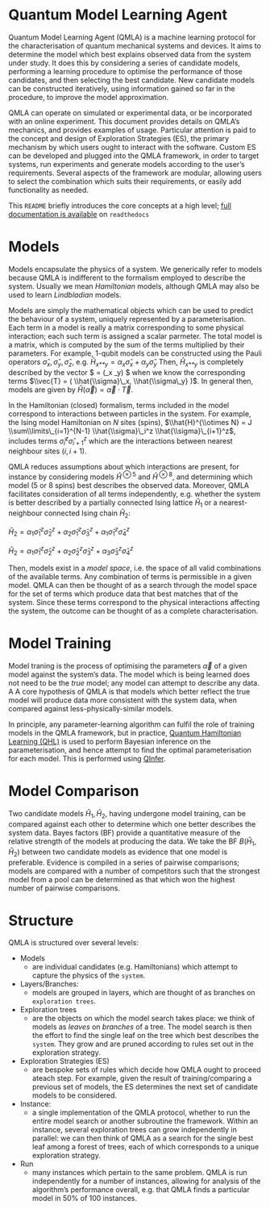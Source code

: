 # Quantum Model Learning Agent

Quantum Model Learning Agent (QMLA) is a machine learning protocol for
the characterisation of quantum mechanical systems and devices. It aims
to determine the model which best explains observed data from the system
under study. It does this by considering a series of candidate models,
performing a learning procedure to optimise the performance of those
candidates, and then selecting the best candidate. New candidate models
can be constructed iteratively, using information gained so far in the
procedure, to improve the model approximation.

QMLA can operate on simulated or experimental data, or be incorporated
with an online experiment. This document provides details on QMLA’s
mechanics, and provides examples of usage. Particular attention is paid
to the concept and design of Exploration Strategies (ES), the primary
mechanism by which users ought to interact with the software. Custom ES
can be developed and plugged into the QMLA framework, in order to target
systems, run experiments and generate models according to the user’s
requirements. Several aspects of the framework are modular, allowing
users to select the combination which suits their requirements, or
easily add functionality as needed.

This `README` briefly introduces the core concepts at a high level;
[full documentation is available][] on `readthedocs`

# Models

Models encapsulate the physics of a system. We generically refer to
models because QMLA is indifferent to the formalism employed to describe
the system. Usually we mean *Hamiltonian* models, although QMLA may also
be used to learn *Lindbladian* models.

Models are simply the mathematical objects which can be used to predict
the behaviour of a system, uniquely represented by a parameterisation.
Each term in a model is really a matrix corresponding to some physical
interaction; each such term is assigned a scalar parmeter. The total
model is a matrix, which is computed by the sum of the terms multiplied
by their parameters. For example, 1-qubit models can be constructed
using the Pauli operators
*σ̂*<sub>*x*</sub>, *σ̂*<sub>*y*</sub>, *σ̂*<sub>*z*</sub>,
e.g. *Ĥ*<sub>*x**y*</sub> = *α*<sub>*x*</sub>*σ̂*<sub>*x*</sub> + *α*<sub>*y*</sub>*σ̂*<sub>*y*</sub>
Then, *Ĥ*<sub>*x**y*</sub> is completely described by the vector $ =
(\_x  \_y) $ when we know the corresponding terms
$\\vec{T} = ( \\hat{\\sigma}\_x, \\hat{\\sigma\_y} )$. In general then,
models are given by *Ĥ*(*α⃗*) = *α⃗* ⋅ *T⃗*.

In the Hamiltonian (closed) formalism, terms included in the model
correspond to interactions between particles in the system. For example,
the Ising model Hamiltonian on *N* sites (spins),
$\\hat{H}^{\\otimes N} = J \\sum\\limits\_{i=1}^{N-1} \\hat{\\sigma}\_i^z \\hat{\\sigma}\_{i+1}^z$,
includes terms
*σ̂*<sub>*i*</sub><sup>*z*</sup>*σ̂*<sub>*i* + 1</sub><sup>*z*</sup> which
are the interactions between nearest neighbour sites (*i*, *i* + 1).

QMLA reduces assumptions about which interactions are present, for instance by considering models
*Ĥ*<sup> ⊗ 5</sup> and *Ĥ*<sup> ⊗ 8</sup>, and determining which model
(5 or 8 spins) best describes the observed data. Moreover, QMLA
facilitates consideration of all terms independently, e.g. whether the
system is better described by a partially connected Ising lattice
*Ĥ*<sub>1</sub> or a nearest-neighbour connected Ising chain
*Ĥ*<sub>2</sub>:

*Ĥ*<sub>2</sub> = *α*<sub>1</sub>*σ̂*<sub>1</sub><sup>*z*</sup>*σ̂*<sub>2</sub><sup>*z*</sup> + *α*<sub>2</sub>*σ̂*<sub>1</sub><sup>*z*</sup>*σ̂*<sub>3</sub><sup>*z*</sup> + *α*<sub>1</sub>*σ̂*<sub>1</sub><sup>*z*</sup>*σ̂*<sub>4</sub><sup>*z*</sup>

*Ĥ*<sub>2</sub> = *α*<sub>1</sub>*σ̂*<sub>1</sub><sup>*z*</sup>*σ̂*<sub>2</sub><sup>*z*</sup> + *α*<sub>2</sub>*σ̂*<sub>2</sub><sup>*z*</sup>*σ̂*<sub>3</sub><sup>*z*</sup> + *α*<sub>3</sub>*σ̂*<sub>3</sub><sup>*z*</sup>*σ̂*<sub>4</sub><sup>*z*</sup>

Then, models exist in a *model space*, i.e. the space of all valid
combinations of the available terms. Any combination of terms is
permissible in a given model. QMLA can then be thought of as a search
through the model space for the set of terms which produce data that
best matches that of the system. Since these terms correspond to the
physical interactions affecting the system, the outcome can be thought
of as a complete characterisation.

# Model Training

Model traning is the process of optimising the parameters *α⃗* of a
given model against the system’s data. The model which is being learned
does not need to be the *true* model; any model can attempt to describe
any data. A A core hypothesis of QMLA is that models which better
reflect the true model will produce data more consistent with the system
data, when compared against less-physically-similar models.

In principle, any parameter-learning algorithm can fulfil the role of
training models in the QMLA framework, but in practice, [Quantum
Hamiltonian Learning (QHL)][] is used to perform Bayesian inference on
the parameterisation, and hence attempt to find the optimal
parameterisation for each model. This is performed using [QInfer][].

# Model Comparison

Two candidate models *Ĥ*<sub>1</sub>, *Ĥ*<sub>2</sub>, having undergone
model training, can be compared against each other to determine which
one better describes the system data. Bayes factors (BF) provide a
quantitative measure of the relative strength of the models at producing
the data. We take the BF *B*(*Ĥ*<sub>1</sub>, *Ĥ*<sub>2</sub>) between
two candidate models as evidence that one model is preferable. Evidence
is compiled in a series of pairwise comparisons; models are compared
with a number of competitors such that the strongest model from a pool
can be determined as that which won the highest number of pairwise
comparisons.

# Structure

QMLA is structured over several levels:

-   Models
    -   are individual candidates (e.g. Hamiltonians) which attempt to
        capture the physics of the `system`.
-   Layers/Branches:
    -   models are grouped in layers, which are thought of as branches
        on `exploration trees`.
-   Exploration trees
    -   are the objects on which the model search takes place: we think
        of models as *leaves* on *branches* of a tree. The model search
        is then the effort to find the single leaf on the tree which
        best describes the `system`. They grow and are pruned according
        to rules set out in the exploration strategy.
-   Exploration Strategies (ES)
    -   are bespoke sets of rules which decide how QMLA ought to proceed
        ateach step. For example, given the result of training/comparing
        a previous set of models, the ES determines the next set of
        candidate models to be considered.
-   Instance:
    -   a single implementation of the QMLA protocol, whether to run the
        entire model search or another subroutine the framework. Within
        an instance, several exploration trees can grow independently in
        parallel: we can then think of QMLA as a search for the single
        best leaf among a forest of trees, each of which corresponds to
        a unique exploration strategy.
-   Run
    -   many instances which pertain to the same problem. QMLA is run
        independently for a number of instances, allowing for analysis
        of the algorithm’s performance overall, e.g. that QMLA finds a
        particular model in 50% of 100 instances.

[Quantum Hamiltonian Learning (QHL)]: https://journals.aps.org/prl/abstract/10.1103/PhysRevLett.112.190501
[QInfer]: http://qinfer.org/

[full documentation is available]: https://quantum-model-learning-agent.readthedocs.io/en/latest/